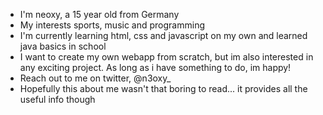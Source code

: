 - I'm neoxy, a 15 year old from Germany
- My interests sports, music and programming 
- I'm currently learning html, css and javascript on my own and learned java basics in school
- I want to create my own webapp from scratch, but im also interested in any exciting project. As long as i have something to do, im happy!
- Reach out to me on twitter, @n3oxy_
- Hopefully this about me wasn't that boring to read... it provides all the useful info though
<!---
n3oxy/n3oxy is a ✨ special ✨ repository because its `README.md` (this file) appears on your GitHub profile.
You can click the Preview link to take a look at your changes.
--->
